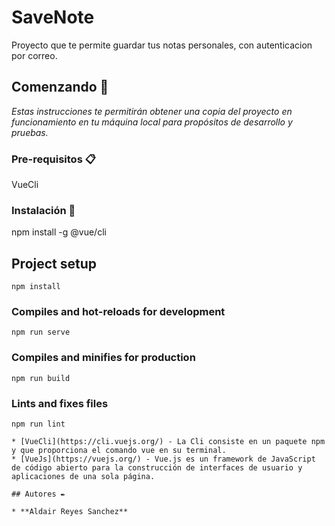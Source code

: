 # SaveNote

Proyecto que te permite guardar tus notas personales, con autenticacion por correo.

## Comenzando 🚀

_Estas instrucciones te permitirán obtener una copia del proyecto en funcionamiento en tu máquina local para propósitos de desarrollo y pruebas._

### Pre-requisitos 📋

VueCli

### Instalación 🔧
npm install -g @vue/cli

## Project setup
```
npm install
```
### Compiles and hot-reloads for development
```
npm run serve
```
### Compiles and minifies for production
```
npm run build
```
### Lints and fixes files
```
npm run lint

* [VueCli](https://cli.vuejs.org/) - La Cli consiste en un paquete npm y que proporciona el comando vue en su terminal.
* [VueJs](https://vuejs.org/) - Vue.js es un framework de JavaScript de código abierto para la construcción de interfaces de usuario y aplicaciones de una sola página.

## Autores ✒️

* **Aldair Reyes Sanchez**
